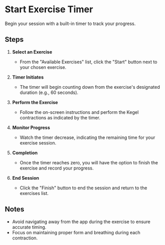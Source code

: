 # Start Exercise Timer

Begin your session with a built-in timer to track your progress.

## Steps

1. **Select an Exercise**
   - From the "Available Exercises" list, click the "Start" button next to your chosen exercise.

2. **Timer Initiates**
   - The timer will begin counting down from the exercise's designated duration (e.g., 60 seconds).

3. **Perform the Exercise**
   - Follow the on-screen instructions and perform the Kegel contractions as indicated by the timer.

4. **Monitor Progress**
   - Watch the timer decrease, indicating the remaining time for your exercise session.

5. **Completion**
   - Once the timer reaches zero, you will have the option to finish the exercise and record your progress.

6. **End Session**
   - Click the "Finish" button to end the session and return to the exercises list.

## Notes

- Avoid navigating away from the app during the exercise to ensure accurate timing.
- Focus on maintaining proper form and breathing during each contraction.
